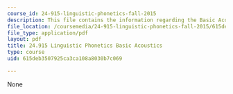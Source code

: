 ```yaml
---
course_id: 24-915-linguistic-phonetics-fall-2015
description: This file contains the information regarding the Basic Acoustics.
file_location: /coursemedia/24-915-linguistic-phonetics-fall-2015/615deb3507925ca3ca108a8030b7c069_MIT24_915F15_Assignment1.pdf
file_type: application/pdf
layout: pdf
title: 24.915 Linguistic Phonetics Basic Acoustics
type: course
uid: 615deb3507925ca3ca108a8030b7c069

---
```

None